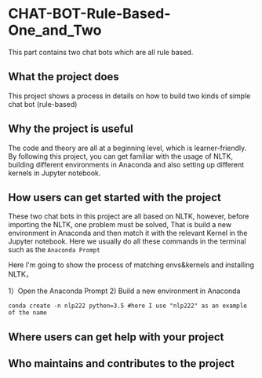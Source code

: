 # CHAT-BOT-Rule-Based-One_and_Two
This part contains two chat bots which are all rule based.

## What the project does
This project shows a process in details on how to build two kinds of simple chat bot (rule-based)

## Why the project is useful
The code and theory are all at a beginning level, which is learner-friendly. By following this project, you can get familiar with
the usage of NLTK, building different environments in Anaconda and also setting up different kernels in Jupyter notebook.

## How users can get started with the project
These two chat bots in this project are all based on NLTK, however, before importing the NLTK, one problem must be solved, That is 
build a new environment in Anaconda and then match it with the relevant Kernel in the Jupyter notebook.
Here we usually do all these commands in the terminal such as the `Anaconda Prompt`

Here I'm going to show the process of matching envs&kernels and installing NLTK，

1）Open the Anaconda Prompt 
2) Build a new environment in Anaconda
```
conda create -n nlp222 python=3.5 #here I use "nlp222" as an example of the name
```

## Where users can get help with your project



## Who maintains and contributes to the project
